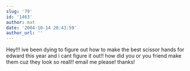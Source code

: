 ```yaml
---
slug: '79'
id: '1463'
author: mat
date: '2004-10-14 20:43:59'
author_url: ''
---
```

Hey!!! ive been dying to figure out how to make the best scissor hands for edward this year and i cant figure it out!! how did you or you friend make them cuz they look so reall!! email me please! thanks!
